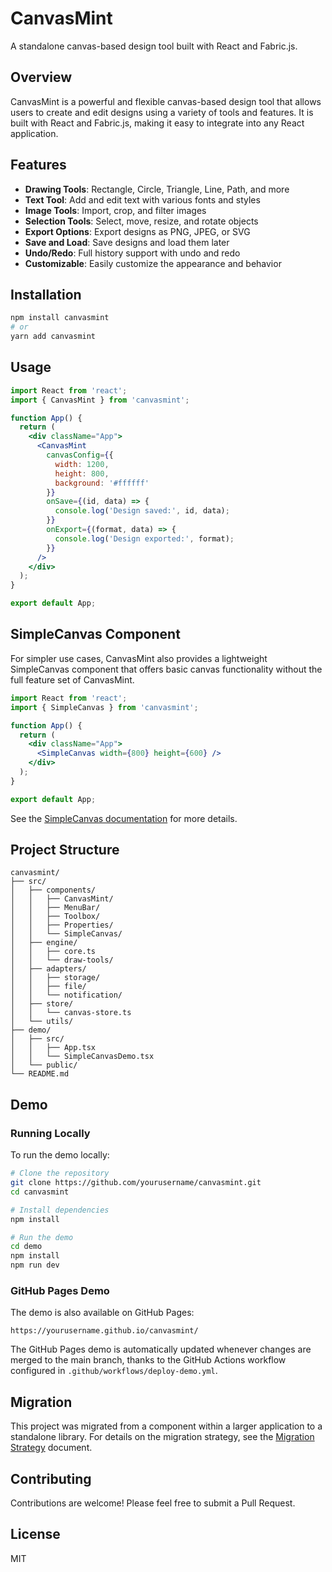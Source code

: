 # CanvasMint

A standalone canvas-based design tool built with React and Fabric.js.

## Overview

CanvasMint is a powerful and flexible canvas-based design tool that allows users to create and edit designs using a variety of tools and features. It is built with React and Fabric.js, making it easy to integrate into any React application.

## Features

- **Drawing Tools**: Rectangle, Circle, Triangle, Line, Path, and more
- **Text Tool**: Add and edit text with various fonts and styles
- **Image Tools**: Import, crop, and filter images
- **Selection Tools**: Select, move, resize, and rotate objects
- **Export Options**: Export designs as PNG, JPEG, or SVG
- **Save and Load**: Save designs and load them later
- **Undo/Redo**: Full history support with undo and redo
- **Customizable**: Easily customize the appearance and behavior

## Installation

```bash
npm install canvasmint
# or
yarn add canvasmint
```

## Usage

```jsx
import React from 'react';
import { CanvasMint } from 'canvasmint';

function App() {
  return (
    <div className="App">
      <CanvasMint
        canvasConfig={{
          width: 1200,
          height: 800,
          background: '#ffffff'
        }}
        onSave={(id, data) => {
          console.log('Design saved:', id, data);
        }}
        onExport={(format, data) => {
          console.log('Design exported:', format);
        }}
      />
    </div>
  );
}

export default App;
```

## SimpleCanvas Component

For simpler use cases, CanvasMint also provides a lightweight SimpleCanvas component that offers basic canvas functionality without the full feature set of CanvasMint.

```jsx
import React from 'react';
import { SimpleCanvas } from 'canvasmint';

function App() {
  return (
    <div className="App">
      <SimpleCanvas width={800} height={600} />
    </div>
  );
}

export default App;
```

See the [SimpleCanvas documentation](./src/components/SimpleCanvas/README.md) for more details.

## Project Structure

```
canvasmint/
├── src/
│   ├── components/
│   │   ├── CanvasMint/
│   │   ├── MenuBar/
│   │   ├── Toolbox/
│   │   ├── Properties/
│   │   └── SimpleCanvas/
│   ├── engine/
│   │   ├── core.ts
│   │   └── draw-tools/
│   ├── adapters/
│   │   ├── storage/
│   │   ├── file/
│   │   └── notification/
│   ├── store/
│   │   └── canvas-store.ts
│   └── utils/
├── demo/
│   ├── src/
│   │   ├── App.tsx
│   │   └── SimpleCanvasDemo.tsx
│   └── public/
└── README.md
```

## Demo

### Running Locally

To run the demo locally:

```bash
# Clone the repository
git clone https://github.com/yourusername/canvasmint.git
cd canvasmint

# Install dependencies
npm install

# Run the demo
cd demo
npm install
npm run dev
```

### GitHub Pages Demo

The demo is also available on GitHub Pages:

```
https://yourusername.github.io/canvasmint/
```

The GitHub Pages demo is automatically updated whenever changes are merged to the main branch, thanks to the GitHub Actions workflow configured in `.github/workflows/deploy-demo.yml`.

## Migration

This project was migrated from a component within a larger application to a standalone library. For details on the migration strategy, see the [Migration Strategy](./CanvasMint-Migration.md) document.

## Contributing

Contributions are welcome! Please feel free to submit a Pull Request.

## License

MIT
